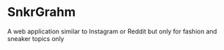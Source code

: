 # SnkrGrahm
A web application similar to Instagram or Reddit but only for fashion and sneaker topics only 
